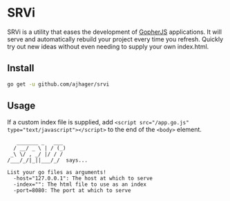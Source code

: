 # SRVi

SRVi is a utility that eases the development of [GopherJS](http://github.com/gopherjs/gopherjs) applications. It will serve and automatically rebuild your project every time you refresh. Quickly try out new ideas without even needing to supply your own index.html.

## Install

```bash
go get -u github.com/ajhager/srvi
```

## Usage

If a custom index file is supplied, add `<script src="/app.go.js" type="text/javascript"></script>` to the end of the `<body>` element.

```
   _______ _   ___
  / __/ _ \ | / (_)
 _\ \/ , _/ |/ / /
/___/_/|_||___/_/  says...

List your go files as arguments!
  -host="127.0.0.1": The host at which to serve
  -index="": The html file to use as an index
  -port=8080: The port at which to serve
```
